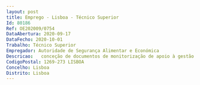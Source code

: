 ```yaml
--- 
layout: post
title: Emprego - Lisboa - Técnico Superior
Id: 80186
Ref: OE202009/0754
DataAbertura: 2020-09-17
DataFecho: 2020-10-01
Trabalho: Técnico Superior
Empregador: Autoridade de Segurança Alimentar e Económica
Descricao:   conceção de documentos de monitorização de apoio à gestão de recursos humanos   tratamento de dados e produção de tabelas e gráficos de suporte à decisão superior   elaboração de reportes estatísticos   paricipação na elaboração do Plano de Atividades, Relatório de Atividades, Balanço Social e QUAR   apoio técnico aos processos de avaliação de desempenho no âmbito do SIADAP 3   elaboração de informações e pareceres sobre matérias relativas à gestão de recursos humanos.
CodigoPostal: 1269-273 LISBOA
Concelho: Lisboa
Distrito: Lisboa
--- 
```

